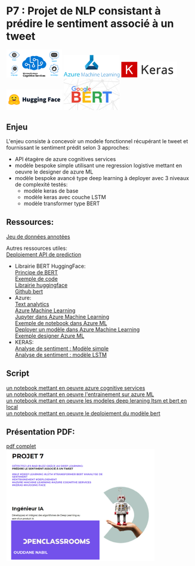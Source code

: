 # P7 : Projet de NLP consistant à prédire le sentiment associé à un tweet  
<img src="/img/cs.png" width="150"> <img src="/img/aml.png" width="150"> <img src="/img/keras.png" width="150">   
<img src="/img/hug.png" width="150"> <img src="/img/bert.png" width="150">   
 
## Enjeu    
L'enjeu consiste à concevoir un modele fonctionnel récupérant le tweet et fournissant le sentiment prédit selon 3 approches:     
* API étagère de azure cognitives services  
* modèle bespoke simple utilisant une regression logistive mettant en oeuvre le designer de azure ML
* modèle bespoke avancé type deep learning à deployer avec 3 niveaux de complexité testés:  
	* modèle keras de base  
	* modèle keras avec couche LSTM  
	* modèle transformer type BERT  


## Ressources:    
[Jeu de données annotées](https://s3-eu-west-1.amazonaws.com/static.oc-static.com/prod/courses/files/AI+Engineer/Project+7%C2%A0-+D%C3%A9tectez+les+Bad+Buzz+gr%C3%A2ce+au+Deep+Learning/sentiment140.zip)      
  
Autres ressources utiles:  
[Deploiement API de prediction](https://s3.eu-west-1.amazonaws.com/course.oc-static.com/projects/Webinars/Data/API_Dec_2020/corrige%CC%81_deploy_ml_api.zip)  
* Librairie BERT HuggingFace:   
[Principe de BERT](https://lesdieuxducode.com/blog/2019/4/bert--le-transformer-model-qui-sentraine-et-qui-represente)  
[Exemple de code](https://swatimeena989.medium.com/bert-text-classification-using-keras-903671e0207d)  
[Librairie huggingface](https://huggingface.co/transformers/)  
[Github bert](https://github.com/google-research/bert)  
* Azure:  
[Text analytics](https://docs.microsoft.com/fr-fr/azure/cognitive-services/text-analytics/quickstarts/client-libraries-rest-api?tabs=version-3-1&pivots=programming-language-python)  
[Azure Machine Learning](https://docs.microsoft.com/fr-fr/learn/paths/build-ai-solutions-with-azure-ml-service/)  
[Jupyter dans Azure Machine Learning](https://docs.microsoft.com/fr-fr/azure/machine-learning/tutorial-1st-experiment-sdk-setup)  
[Exemple de notebook dans Azure ML](https://s3-eu-west-1.amazonaws.com/course.oc-static.com/projects/Ing%C3%A9nieur_IA_P7/img-classification-part2-deploy.ipynb)  
[Deployer un modèle dans Azure Machine Learning](https://docs.microsoft.com/fr-fr/azure/machine-learning/tutorial-deploy-models-with-aml)  
[Exemple designer Azure ML](https://docs.microsoft.com/fr-fr/azure/machine-learning/samples-designer)  
* KERAS:  
[Analyse de sentiment : Modèle simple](https://docs.microsoft.com/fr-fr/learn/modules/analyze-review-sentiment-with-keras/2-build-and-train-a-neural-network)  
[Analyse de sentiment : modèle LSTM](https://towardsdatascience.com/understanding-lstm-and-its-quick-implementation-in-keras-for-sentiment-analysis-af410fd85b47)  
 
  

## Script   
[un notebook mettant en oeuvre azure cognitive services](/P7%20azure%20cognitive%20services.ipynb)  
[un notebook mettant en oeuvre l'entrainement sur azure ML](/P7%20azure%20training.ipynb)  
[un notebook mettant en oeuvre les modeles deep leraning ltsm et bert en local](/P7%20LTSM-Bert-local.ipynb)  
[un notebook mettant en oeuvre le deploiement du modèle bert](/P7%20azure_bert_deploiement.ipynb)  
 
 
## Présentation PDF:  
[pdf complet](/P7.pdf)  
<img src="/img/P7%20pres.png" height="300">  

